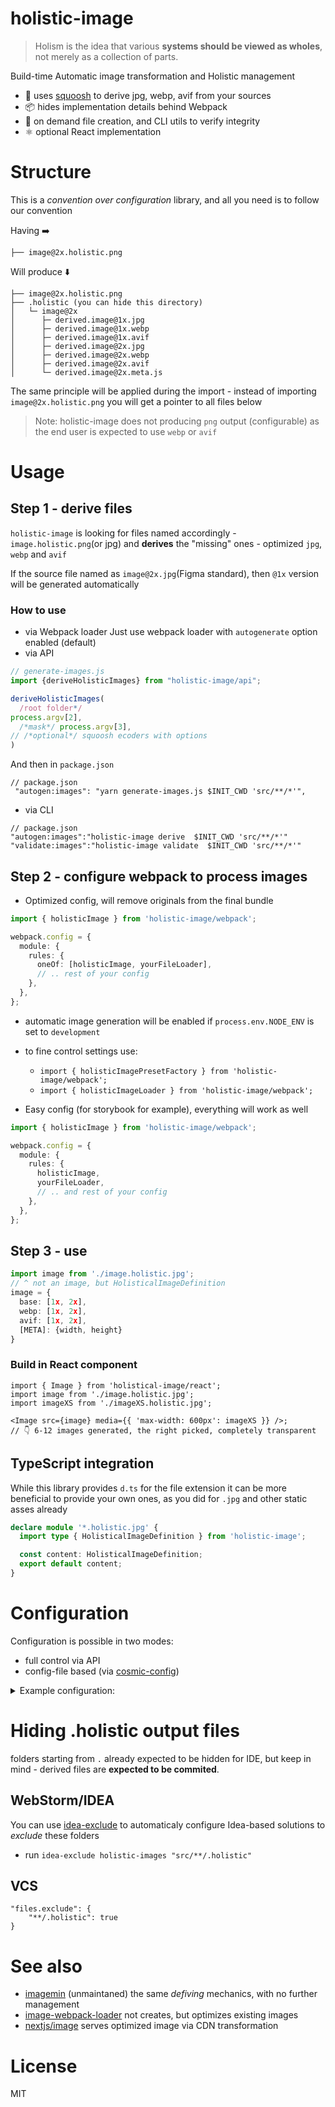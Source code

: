 # holistic-image

> Holism is the idea that various **systems should be viewed as wholes**, not merely as a collection of parts.

Build-time Automatic image transformation and Holistic management

- 🍊 uses [squoosh](https://github.com/GoogleChromeLabs/squoosh/tree/dev/libsquoosh) to derive jpg, webp, avif from your
  sources
- 📦 hides implementation details behind Webpack
- 🤖 on demand file creation, and CLI utils to verify integrity
- ⚛️ optional React implementation

# Structure

This is a _convention over configuration_ library, and all you need is to follow our convention

Having ➡️

```
├── image@2x.holistic.png
```

️Will produce ⬇️

```
├── image@2x.holistic.png
├── .holistic (you can hide this directory)
│   └─ image@2x
│      ├─ derived.image@1x.jpg
│      ├─ derived.image@1x.webp
│      ├─ derived.image@1x.avif
│      ├─ derived.image@2x.jpg
│      ├─ derived.image@2x.webp
│      ├─ derived.image@2x.avif
│      └─ derived.image@2x.meta.js
```

The same principle will be applied during the import - instead of importing `image@2x.holistic.png` you will get a
pointer to all files below

> Note: holistic-image does not producing `png` output (configurable) as the end user is expected to use `webp` or `avif`

# Usage

## Step 1 - derive files

`holistic-image` is looking for files named accordingly - `image.holistic.png`(or jpg) and **derives**
the "missing" ones - optimized `jpg`, `webp` and `avif`

If the source file named as `image@2x.jpg`(Figma standard), then `@1x` version will be generated automatically

### How to use

- via Webpack loader Just use webpack loader with `autogenerate` option enabled (default)
- via API

```ts
// generate-images.js
import {deriveHolisticImages} from "holistic-image/api";

deriveHolisticImages(
  /root folder*/
process.argv[2],
  /*mask*/ process.argv[3],
// /*optional*/ squoosh ecoders with options
)
```

And then in `package.json`

```
// package.json
 "autogen:images": "yarn generate-images.js $INIT_CWD 'src/**/*'",
```

- via CLI

```
// package.json
"autogen:images":"holistic-image derive  $INIT_CWD 'src/**/*'"
"validate:images":"holistic-image validate  $INIT_CWD 'src/**/*'"
```

## Step 2 - configure webpack to process images

- Optimized config, will remove originals from the final bundle

```ts
import { holisticImage } from 'holistic-image/webpack';

webpack.config = {
  module: {
    rules: {
      oneOf: [holisticImage, yourFileLoader],
      // .. rest of your config
    },
  },
};
```

- automatic image generation will be enabled if `process.env.NODE_ENV` is set to `development`
- to fine control settings use:

  - `import { holisticImagePresetFactory } from 'holistic-image/webpack';`
  - `import { holisticImageLoader } from 'holistic-image/webpack';`

- Easy config (for storybook for example), everything will work as well

```ts
import { holisticImage } from 'holistic-image/webpack';

webpack.config = {
  module: {
    rules: {
      holisticImage,
      yourFileLoader,
      // .. and rest of your config
    },
  },
};
```

## Step 3 - use

```ts
import image from './image.holistic.jpg';
// ^ not an image, but HolisticalImageDefinition
image = {
  base: [1x, 2x],
  webp: [1x, 2x],
  avif: [1x, 2x],
  [META]: {width, height}
}
```

### Build in React component

```tsx
import { Image } from 'holistical-image/react';
import image from './image.holistic.jpg';
import imageXS from './imageXS.holistic.jpg';

<Image src={image} media={{ 'max-width: 600px': imageXS }} />;
// 👇 6-12 images generated, the right picked, completely transparent
```

## TypeScript integration

While this library provides `d.ts` for the file extension it can be more beneficial to provide your own ones, as you did
for `.jpg` and other static asses already

```ts
declare module '*.holistic.jpg' {
  import type { HolisticalImageDefinition } from 'holistic-image';

  const content: HolisticalImageDefinition;
  export default content;
}
```

# Configuration

Configuration is possible in two modes:

- full control via API
- config-file based (via [cosmic-config](https://github.com/davidtheclark/cosmiconfig))

<details>
<summary>Example configuration:</summary>

> `.holistic-imagerc.yaml` (can be json or js as well)

```yml
# derived from https://github.com/GoogleChromeLabs/squoosh/blob/61de471e52147ecdc8ff674f3fcd3bbf69bb214a/libsquoosh/src/codecs.ts
---
jpg:
  use: mozjpeg
  # with default 75
  options:
    - quality: 80 # for scale 1x
    - quality: 70 # for scale 2x
webp:
  use: webp
  # with default 75
  options:
    - quality: 85
      method: 6
avif:
  use: avif
  # with default 33
  options:
    - cqLevel: 20
      effort: 5
    - cqLevel: 28
      effort: 5
```

</details>

# Hiding .holistic output files

folders starting from `.` already expected to be hidden for IDE, but keep in mind - derived files are **expected to be
commited**.

## WebStorm/IDEA

You can use [idea-exclude](https://github.com/theKashey/idea-exclude) to automaticaly configure Idea-based solutions
to _exclude_ these folders

- run `idea-exclude holistic-images "src/**/.holistic"`

## VCS

```
"files.exclude": {
    "**/.holistic": true
}
```

# See also

- [imagemin](https://github.com/imagemin/imagemin) (unmaintaned) the same _defiving_ mechanics, with no further
  management
- [image-webpack-loader](https://github.com/tcoopman/image-webpack-loader) not creates, but optimizes existing images
- [nextjs/image](https://nextjs.org/docs/api-reference/next/image) serves optimized image via CDN transformation

# License

MIT
